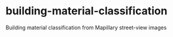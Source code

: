 # building-material-classification
Building material classification from Mapillary street-view images
